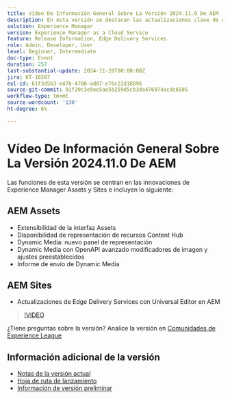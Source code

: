 ```yaml
---
title: Vídeo De Información General Sobre La Versión 2024.11.0 De AEM
description: En esta versión se destacan las actualizaciones clave de Adobe Experience Manager (AEM) Sites y Assets, incluida la extensibilidad mejorada de la interfaz, las nuevas opciones de representación, los modificadores de imagen avanzados y las mejoras de Edge Delivery Services con el editor universal de AEM.
solution: Experience Manager
version: Experience Manager as a Cloud Service
feature: Release Information, Edge Delivery Services
role: Admin, Developer, User
level: Beginner, Intermediate
doc-type: Event
duration: 257
last-substantial-update: 2024-11-28T00:00:00Z
jira: KT-16587
exl-id: 61f3d5b3-e47b-4780-ad87-e76c22d18896
source-git-commit: 91f20c3e9ee5ae5b259d5cb3da476974acdc6585
workflow-type: tm+mt
source-wordcount: '130'
ht-degree: 6%

---
```


# Vídeo De Información General Sobre La Versión 2024.11.0 De AEM

Las funciones de esta versión se centran en las innovaciones de Experience Manager Assets y Sites e incluyen lo siguiente:

## AEM Assets

* Extensibilidad de la interfaz Assets&#x200B;
* Disponibilidad de representación de recursos Content Hub&#x200B;
* Dynamic Media: nuevo panel de representación&#x200B;
* Dynamic Media con OpenAPI avanzado &#x200B;modificadores de imagen y ajustes preestablecidos&#x200B;
* Informe de envío de Dynamic Media&#x200B;

## AEM Sites

* Actualizaciones de Edge Delivery Services con &#x200B;Universal Editor en AEM

>[!VIDEO](https://video.tv.adobe.com/v/3440923/?learn=on&enablevpops&captions=spa)

¿Tiene preguntas sobre la versión?  Analice la versión en [Comunidades de Experience League](https://adobe.ly/3ZKpM0u)

## Información adicional de la versión

* [Notas de la versión actual](https://experienceleague.adobe.com/docs/experience-manager-cloud-service/content/release-notes/home.html?lang=es)
* [Hoja de ruta de lanzamiento](https://experienceleague.adobe.com/docs/experience-manager-release-information/aem-release-updates/update-releases-roadmap.html?lang=es)
* [Información de versión preliminar](https://experienceleague.adobe.com/docs/experience-manager-cloud-service/content/release-notes/prerelease.html?lang=es)
